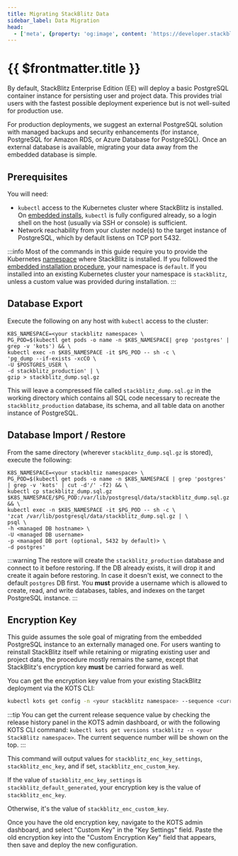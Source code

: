 ```yaml
---
title: Migrating StackBlitz Data
sidebar_label: Data Migration
head:
  - ['meta', {property: 'og:image', content: 'https://developer.stackblitz.com/img/og/enterprise-data-migration.png'}]
---
```


# {{ $frontmatter.title }}

By default, StackBlitz Enterprise Edition (EE) will deploy a basic PostgreSQL container instance for persisting user and project data. This provides trial users with the fastest possible deployment experience but is not well-suited for production use.

For production deployments, we suggest an external PostgreSQL solution with managed backups and security enhancements (for instance, PostgreSQL for Amazon RDS, or Azure Database for PostgreSQL). Once an external database is available, migrating your data away from the embedded database is simple.

## Prerequisites

You will need:

* `kubectl` access to the Kubernetes cluster where StackBlitz is installed. On [embedded installs](/enterprise/installation/quickstart), `kubectl` is fully configured already, so a login shell on the host (usually via SSH or console) is sufficient.
* Network reachability from your cluster node(s) to the target instance of PostgreSQL, which by default listens on TCP port 5432.

:::info
Most of the commands in this guide require you to provide the Kubernetes [namespace](https://kubernetes.io/docs/concepts/overview/working-with-objects/namespaces/) where StackBlitz is installed. If you followed the [embedded installation procedure](/enterprise/installation/quickstart), your namespace is `default`. If you installed into an existing Kubernetes cluster your namespace is `stackblitz`, unless a custom value was provided during installation.
:::

## Database Export

Execute the following on any host with `kubectl` access to the cluster:

```
K8S_NAMESPACE=<your stackblitz namespace> \
PG_POD=$(kubectl get pods -o name -n $K8S_NAMESPACE| grep 'postgres' | grep -v 'kots') && \
kubectl exec -n $K8S_NAMESPACE -it $PG_POD -- sh -c \
'pg_dump --if-exists -xcCO \
-U $POSTGRES_USER \
-d stackblitz_production' | \
gzip > stackblitz_dump.sql.gz
```

This will leave a compressed file called `stackblitz_dump.sql.gz` in the working directory which contains all SQL code necessary to recreate the `stackblitz_production` database, its schema, and all table data on another instance of PostgreSQL.

## Database Import / Restore

From the same directory (wherever `stackblitz_dump.sql.gz` is stored), execute the following:

```
K8S_NAMESPACE=<your stackbltiz namespace> \
PG_POD=$(kubectl get pods -o name -n $K8S_NAMESPACE | grep 'postgres' | grep -v 'kots' | cut -d'/' -f2) && \
kubectl cp stackblitz_dump.sql.gz $K8S_NAMESPACE/$PG_POD:/var/lib/postgresql/data/stackblitz_dump.sql.gz && \
kubectl exec -n $K8S_NAMESPACE -it $PG_POD -- sh -c \
'zcat /var/lib/postgresql/data/stackblitz_dump.sql.gz | \
psql \
-h <managed DB hostname> \
-U <managed DB username>
-p <managed DB port (optional, 5432 by default)> \
-d postgres'
```

:::warning
The restore will create the `stackblitz_production` database and connect to it before restoring. If the DB already exists, it will drop it and create it again before restoring. In case it doesn't exist, we connect to the default `postgres` DB first. You **must** provide a username which is allowed to create, read, and write databases, tables, and indexes on the target PostgreSQL instance.
:::

## Encryption Key

This guide assumes the sole goal of migrating from the embedded PostgreSQL instance to an externally managed one. For users wanting to reinstall StackBlitz itself while retaining or migrating existing user and project data, the procedure mostly remains the same, except that StackBlitz's encryption key **must** be carried forward as well.

You can get the encryption key value from your existing StackBlitz deployment via the KOTS CLI:

```sh
kubectl kots get config -n <your stackblitz namespace> --sequence <current release sequence number> --appslug stackblitz | grep -A1 'stackblitz_enc'
```

:::tip
You can get the current release sequence value by checking the release history panel in the KOTS admin dashboard, or with the following KOTS CLI command: `kubectl kots get versions stackblitz -n <your StackBlitz namespace>`. The current sequence number will be shown on the top.
:::

This command will output values for `stackblitz_enc_key_settings`, `stackblitz_enc_key`, and if set, `stackblitz_enc_custom_key`.

If the value of `stackblitz_enc_key_settings` is `stackblitz_default_generated`, your encryption key is the value of `stackblitz_enc_key`. 

Otherwise, it's the value of `stackblitz_enc_custom_key`.

Once you have the old encryption key, navigate to the KOTS admin dashboard, and select "Custom Key" in the "Key Settings" field. Paste the old encryption key into the "Custom Encryption Key" field that appears, then save and deploy the new configuration.
